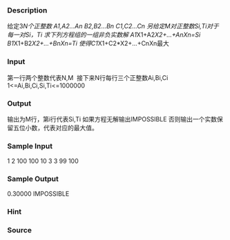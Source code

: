 
### Description
给定3*N个正整数
A1,A2...An
B2,B2...Bn
C1,C2...Cn
另给定M对正整数Si,Ti对于每一对Si，Ti
求下列方程组的一组非负实数解
A1*X1+A2*X2+...+AnXn=Si
B1*X1+B2*X2+...+BnXn=Ti
使得C1*X1+C2*X2+...+CnXn最大

### Input
第一行两个整数代表N,M 
接下来N行每行三个正整数Ai,Bi,Ci
1<=Ai,Bi,Ci,Si,Ti<=1000000

### Output
输出为M行，第i行代表Si,Ti
如果方程无解输出IMPOSSIBLE
否则输出一个实数保留五位小数，代表对应的最大值。
### Sample Input
1 2
100 100 10
3 3
99 100
### Sample Output
0.30000
IMPOSSIBLE
### Hint

### Source
